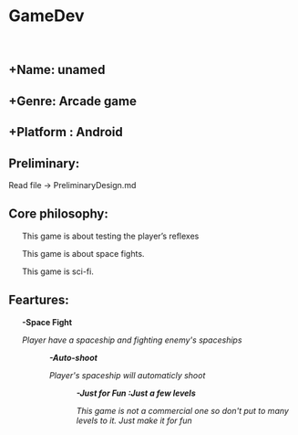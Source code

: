 <h1> GameDev </h1>
<br>
<h2> +Name: unamed </h2>
<h2> +Genre: Arcade game</h2>
<h2> +Platform : Android </h2>
<h2> Preliminary:</h2> Read file -> PreliminaryDesign.md 
<h2> Core philosophy:</h2>
<ul> This game is about testing the player’s reflexes </ul>
<ul> This game is about space fights. </ul>
<ul> This game is sci-fi. </ul>
<h2> Feartures: </h2>

<ul> <b>-Space Fight </b></ul>
<ul> <i>Player have a spaceship and fighting enemy's spaceships <i><ul>


<ul> <b>-Auto-shoot </b></ul>
<ul> <i> Player's spaceship will automaticly shoot <i><ul>


<ul> <b>-Just for Fun :Just a few levels </b></ul>
<ul> <i>This game is not a commercial one so don't put to many levels to it. Just make it for fun<i><ul>
